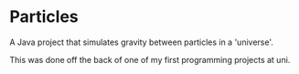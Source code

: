 # Particles
A Java project that simulates gravity between particles in a 'universe'.

This was done off the back of one of my first programming projects at uni.
